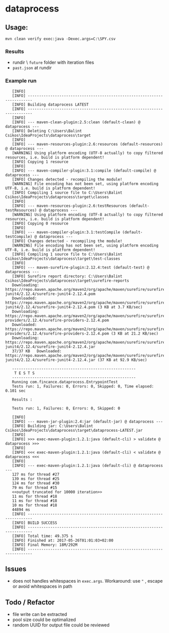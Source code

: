 # dataprocess

## Usage:
```mvn clean verify exec:java -Dexec.args=C:\SPY.csv```

### Results
- rundir \ ```future```  folder with iteration files
- ```past.json``` at rundir
 
### Example run
```[INFO] Scanning for projects...
   [INFO]                                                                         
   [INFO] ------------------------------------------------------------------------
   [INFO] Building dataprocess LATEST
   [INFO] ------------------------------------------------------------------------
   [INFO] 
   [INFO] --- maven-clean-plugin:2.5:clean (default-clean) @ dataprocess ---
   [INFO] Deleting C:\Users\Balint Csikos\IdeaProjects\dataprocess\target
   [INFO] 
   [INFO] --- maven-resources-plugin:2.6:resources (default-resources) @ dataprocess ---
   [WARNING] Using platform encoding (UTF-8 actually) to copy filtered resources, i.e. build is platform dependent!
   [INFO] Copying 1 resource
   [INFO] 
   [INFO] --- maven-compiler-plugin:3.1:compile (default-compile) @ dataprocess ---
   [INFO] Changes detected - recompiling the module!
   [WARNING] File encoding has not been set, using platform encoding UTF-8, i.e. build is platform dependent!
   [INFO] Compiling 1 source file to C:\Users\Balint Csikos\IdeaProjects\dataprocess\target\classes
   [INFO] 
   [INFO] --- maven-resources-plugin:2.6:testResources (default-testResources) @ dataprocess ---
   [WARNING] Using platform encoding (UTF-8 actually) to copy filtered resources, i.e. build is platform dependent!
   [INFO] Copying 0 resource
   [INFO] 
   [INFO] --- maven-compiler-plugin:3.1:testCompile (default-testCompile) @ dataprocess ---
   [INFO] Changes detected - recompiling the module!
   [WARNING] File encoding has not been set, using platform encoding UTF-8, i.e. build is platform dependent!
   [INFO] Compiling 1 source file to C:\Users\Balint Csikos\IdeaProjects\dataprocess\target\test-classes
   [INFO] 
   [INFO] --- maven-surefire-plugin:2.12.4:test (default-test) @ dataprocess ---
   [INFO] Surefire report directory: C:\Users\Balint Csikos\IdeaProjects\dataprocess\target\surefire-reports
   Downloading: https://repo.maven.apache.org/maven2/org/apache/maven/surefire/surefire-junit4/2.12.4/surefire-junit4-2.12.4.pom
   Downloaded: https://repo.maven.apache.org/maven2/org/apache/maven/surefire/surefire-junit4/2.12.4/surefire-junit4-2.12.4.pom (3 KB at 3.7 KB/sec)
   Downloading: https://repo.maven.apache.org/maven2/org/apache/maven/surefire/surefire-providers/2.12.4/surefire-providers-2.12.4.pom
   Downloaded: https://repo.maven.apache.org/maven2/org/apache/maven/surefire/surefire-providers/2.12.4/surefire-providers-2.12.4.pom (3 KB at 21.2 KB/sec)
   Downloading: https://repo.maven.apache.org/maven2/org/apache/maven/surefire/surefire-junit4/2.12.4/surefire-junit4-2.12.4.jar
   37/37 KB   Downloaded: https://repo.maven.apache.org/maven2/org/apache/maven/surefire/surefire-junit4/2.12.4/surefire-junit4-2.12.4.jar (37 KB at 92.9 KB/sec)
   
   -------------------------------------------------------
    T E S T S
   -------------------------------------------------------
   Running com.fincance.dataprocess.EntrypointTest
   Tests run: 1, Failures: 0, Errors: 0, Skipped: 0, Time elapsed: 0.101 sec
   
   Results :
   
   Tests run: 1, Failures: 0, Errors: 0, Skipped: 0
   
   [INFO] 
   [INFO] --- maven-jar-plugin:2.4:jar (default-jar) @ dataprocess ---
   [INFO] Building jar: C:\Users\Balint Csikos\IdeaProjects\dataprocess\target\dataprocess-LATEST.jar
   [INFO] 
   [INFO] >>> exec-maven-plugin:1.2.1:java (default-cli) > validate @ dataprocess >>>
   [INFO] 
   [INFO] <<< exec-maven-plugin:1.2.1:java (default-cli) < validate @ dataprocess <<<
   [INFO] 
   [INFO] --- exec-maven-plugin:1.2.1:java (default-cli) @ dataprocess ---
   127 ms for thread #27
   139 ms for thread #25
   124 ms for thread #30
   79 ms for thread #15
   <<output truncated for 10000 iteration>>
   11 ms for thread #18
   11 ms for thread #18
   10 ms for thread #18
   44894 ms
   [INFO] ------------------------------------------------------------------------
   [INFO] BUILD SUCCESS
   [INFO] ------------------------------------------------------------------------
   [INFO] Total time: 49.375 s
   [INFO] Finished at: 2017-05-26T01:01:03+02:00
   [INFO] Final Memory: 18M/292M
   [INFO] ------------------------------------------------------------------------
```

## Issues
- does not handles whitespaces in ```exec.args```. Workaround: use ```"``` , escape or avoid whitespaces in path

## Todo / Refactor
 - file write can be extracted
 - pool size could be optimalized
 - random UUID for output file could be reviewed
